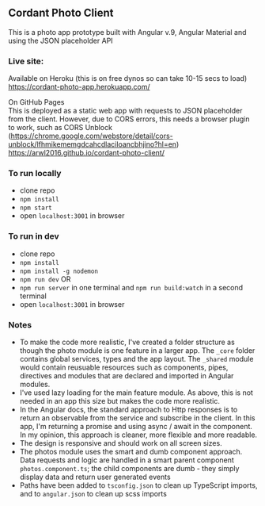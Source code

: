 ## Cordant Photo Client

This is a photo app prototype built with Angular v.9, Angular Material and using the JSON placeholder API

### Live site: 
Available on Heroku (this is on free dynos so can take 10-15 secs to load)
https://cordant-photo-app.herokuapp.com/

On GitHub Pages  
This is deployed as a static web app with requests to JSON placeholder from the client. However, due to CORS errors, this needs a browser plugin to work, such as CORS Unblock (https://chrome.google.com/webstore/detail/cors-unblock/lfhmikememgdcahcdlaciloancbhjino?hl=en) 
https://arwl2016.github.io/cordant-photo-client/ 

### To run locally
- clone repo
- `npm install`
- `npm start`
- open `localhost:3001` in browser

### To run in dev 
- clone repo
- `npm install`
- `npm install -g nodemon`
- `npm run dev` OR
- `npm run server` in one terminal and `npm run build:watch` in a second terminal
- open `localhost:3001` in browser

### Notes 
- To make the code more realistic, I've created a folder structure as though the photo module is one feature in a larger app. The `_core` folder contains global services, types and the app layout. The `_shared` module would contain reusuable resources such as components, pipes, directives and modules that are declared and imported in Angular modules.
- I've used lazy loading for the main feature module. As above, this is not needed in an app this size but makes the code more realistic. 
- In the Angular docs, the standard approach to Http responses is to return an observable from the service and subscribe in the client. In this app, I'm returning a promise and using async / await in the component. In my opinion, this approach is cleaner, more flexible and more readable. 
- The design is responsive and should work on all screen sizes.
- The photos module uses the smart and dumb component approach. Data requests and logic are handled in a smart parent component `photos.component.ts`; the child components are dumb - they simply display data and return user generated events
- Paths have been added to `tsconfig.json` to clean up TypeScript imports, and to `angular.json` to clean up scss imports


